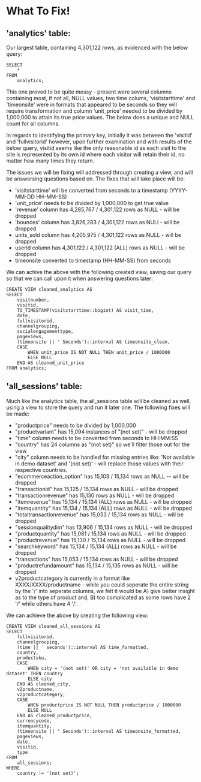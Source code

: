 # What To Fix!

## 'analytics' table:

Our largest table, containing 4,301,122 rows, as evidenced with the below query:

```
SELECT
	*
FROM
	analytics;
```
This one proved to be quite messy - present were several columns containing most, if not all, NULL values, two time colums, 'visitstarttime' and 'timeonsite' were in formats that appeared to be seconds so they will require transformation and column 'unit_price' needed to be divided by 1,000,000 to attain its true price values. The below does a unique and NULL count for all columns.

In regards to identifying the primary key, initially it was between the 'visitid' and 'fullvisitorid' however, upon further examination and with results of the below query, visitid seems like the only reasonable id as each visit to the site is represented by its own id where each visitor will retain their id, no matter how many times they return.

The issues we will be fixing will addressed through creating a view, and will be answersing questions based on. The fixes that will take place will be:

  - 'visitstarttime' will be converted from seconds to a timestamp (YYYY-MM-DD HH-MM-SS)
  - 'unit_price' needs to be divided by 1,000,000 to get true value
  - 'revenue' column has 4,285,767 / 4,301,122 rows as NULL - will be dropped
  - 'bounces' column has 3,826,283 / 4,301,122 rows as NULl - will be dropped
  - units_sold column has 4,205,975 / 4,301,122 rows as NULL - will be dropped
  - userid column has 4,301,122 / 4,301,122 (ALL) rows as NULL - will be dropped
  - timeonsite converted to timestamp (HH-MM-SS) from seconds

We can achive the above with the following created view, saving our query so that we can call upon it when answering questions later:

```
CREATE VIEW cleaned_analytics AS
SELECT
    visitnumber,
    visitid,
    TO_TIMESTAMP(visitstarttime::bigint) AS visit_time,
    date,
    fullvisitorid,
    channelgrouping,
    socialengagementtype,
    pageviews,
    (timeonsite || ' Seconds')::interval AS timeonsite_clean,
    CASE 
        WHEN unit_price IS NOT NULL THEN unit_price / 1000000
        ELSE NULL
    END AS cleaned_unit_price
FROM analytics;
```

## 'all_sessions' table:

Much like the analytics table, the all_sessions table will be cleaned as well, using a view to store the query and run it later one. The following fixes will be made:

  - "productprice" needs to be divided by 1,000,000
  - "productvariant" has 15,094 instances of "(not set)" - will be dropped
  - "time" column needs to be converted from seconds to HH:MM:SS
  - "country" has 24 columns as "(not set)" so we'll filter those out for the view
  - "city" column needs to be handled for missing entries like: 'Not available in demo 
    dataset' and '(not set)' - will replace those values with their respective countries.
  - "ecommerceaction_option" has 15,103 / 15,134 rows as NULL -- will be dropped
  - "transactionid" has 15,125 / 15,134 rows as NULL - will be dropped  
  - "transactionrevenue" has 15,130 rows as NULL - will be dropped
  - "itemrevenue" has 15,134 / 15,134 (ALL) rows as NULL - will be dropped
  - "itemquantity" has 15,134 / 15,134 (ALL) rows as NULL - will be dropped
  - "totaltransactionrevenue" has 15,053 / 15,134 rows as NULL - will be dropped
  - "sessionqualitydim" has 13,906 / 15,134 rows as NULL - will be dropped
  - "productquantity" has 15,081 / 15,134 rows as NULL - will be dropped
  - "productrevenue" has 15,130 / 15,134 rows as NULL - will be dropped
  - "searchkeyword" has 15,134 / 15,134 (ALL) rows as NULL - will be dropped
  - "transactions" has 15,053 / 15,134 rows as NULL - will be dropped
  - "productrefundamount" has 15,134 / 15,135 rows as NULL - will be dropped
  - v2productcategory is currently in a format like XXXX/XXXX/productname - while you could seperate the entire string by the '/' into seperate columns,
    we felt it would be A) give better insight as to the type of product and, B) too complicated as some rows have 2 '/' while others have 4 '/'.

We can achieve the above by creating the following view:

```
CREATE VIEW cleaned_all_sessions AS
SELECT
    fullvisitorid,
    channelgrouping,
    (time || ' seconds')::interval AS time_formatted,
    country,
	productsku,
    CASE 
        WHEN city = '(not set)' OR city = 'not available in demo dataset' THEN country
        ELSE city
    END AS cleaned_city,
    v2productname,
   	v2productcategory,
    CASE 
        WHEN productprice IS NOT NULL THEN productprice / 1000000
        ELSE NULL
    END AS cleaned_productprice,
    currencycode,
    itemquantity,
    (timeonsite || ' Seconds')::interval AS timeonsite_formatted,
    pageviews,
    date,
    visitid,
    type
FROM 
	all_sessions;
WHERE
	country != '(not set)';
```
